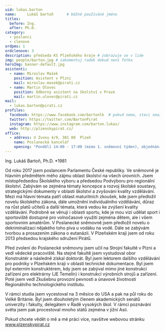 ```yaml
---
uid: lukas.barton
name:     Lukáš bartoň  	# běžně používáné jméno
titles:
  before: Ing.
  after: Ph.D.
category:
  - poslanci
  - clenove
ordpms: 1
ordclenove: 3
description: předseda KS Plzeňského kraje # zobrazuje se v lide
img: people/barton.jpg # zakomentuj radek dokud není fotka
heroImg: banner-default.jpg
asistenti:
  - name: Miroslav Mašek
    position: Asistent v Plzni
    mail: miroslav.masek@pirati.cz
  - name: Martin Úlovec 
    position: Odborný asistent na školství v Praze
    mail: martin.ulovec@pirati.cz
mail:
  - lukas.barton@pirati.cz
profiles:
  facebook: https://www.facebook.com/bartonlk  # pokud nema, staci smazat tuto radku
  twitter: https://twitter.com/BartonPirat
  instagram: https://www.instagram.com/barton.lukas/
  web: http://plzenskypirat.cz/
office:
  - address: U Zvonu 4/9, 301 00  Plzeň
    name: Poslanecká kancelář
    opening: "Pondělí 14:00 - 17:00 (mimo 1. sněmovní týden), objednání návštěvy: miroslav.masek@pirati.cz nebo tel.: 778 111 465"
---
```


Ing. Lukáš Bartoň, Ph.D.  *1981

Od roku 2017 jsem poslancem Parlamentu České republiky. Ve sněmovně je hlavním předmětem mého zájmu oblast školství na všech úrovních. Jsem místopředsedou Školského výboru a předsedou Podvýboru pro regionální školství. Zabývám se zejména tématy koncepce a rozvoj školské soustavy, strategickými dokumenty v oblasti školství a zvyšování kvality vzdělávání. Mezi má hlavní témata patří oblast maturitních zkoušek, kde jsem předložil novelu školského zákona, dále umožnění individuálního vzdělávání, důraz na růst platů učitelů a další témata, která vedou ke zvýšení kvality vzdělávání. Podrobně se věnuji i oblasti sportu, kde je mou vizí udělat sport i sportoviště dostupné pro volnočasové využití zejména dětem, ale i všem sportovním amatérům. V Poslanecké sněmovně jsem předložil novelu o dekriminalizaci nějakého toho piva u vodáku na vodě. Dále se zabývám tvorbou a prosazením zákona o eutanázii. V Plzeňském kraji jsem od roku 2013 předsedou krajského sdružení Pirátů.

Před zvolení do Poslanecké sněmovny jsem učil na Strojní fakultě v Plzni a vedl vědecké pracoviště. Na stejné fakultě jsem vystudoval obor Konstruktér a následně získal doktorát. Byl jsem lektorem dalšího vzdělávání pro podniky v Plzeňském kraji v oblasti technické dokumentace. Byl jsem byl externím konstruktérem, kdy jsem se zabýval mimo jiné konstrukcí zařízení pro elektrárny (JE Temelín) i konstrukcí výrobních strojů a zařízení. Poté jsem vedl Zkušebnu provozní pevnosti a únavové životnosti Regionálního technologického institutu.

V rámci studia jsem vycestoval na 3 měsíce do USA a pak na půl roku do Velké Británie. Byl jsem dlouholetým členem akademických senátů univerzity i fakulty, delegátem v Radě vysokých škol. V rámci poznávání světa jsem pak procestoval mnoho států zejména v jižní Asii.

Pokud chcete vědět o mě a mé práci více, navšitve webovou stránku www.plzenskypirat.cz


